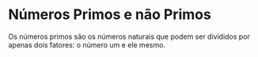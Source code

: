 # Números Primos e não Primos
Os números primos são os números naturais que podem ser divididos por apenas dois fatores: o número um e ele mesmo.
